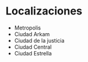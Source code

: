 # Localizaciones

* Metropolis
* Ciudad Arkam
* Ciudad de la justicia
* Ciudad Central
* Ciudad Estrella